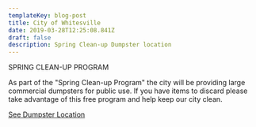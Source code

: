 ```yaml
---
templateKey: blog-post
title: City of Whitesville
date: 2019-03-28T12:25:08.841Z
draft: false
description: Spring Clean-up Dumpster location
---
```

SPRING CLEAN-UP PROGRAM

As part of the "Spring Clean-up Program" the city will be providing large commercial dumpsters for public use. If you have items to discard please take advantage of this free program and help keep our city clean.

[See Dumpster Location](/map?layer=Advisory&feature=6)
